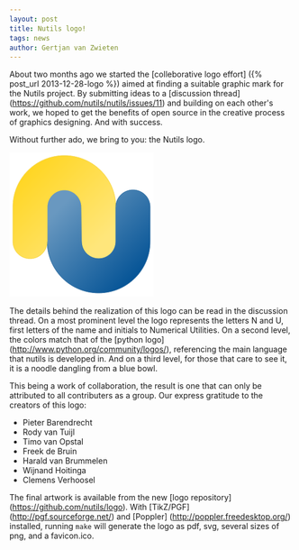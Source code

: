 ```yaml
---
layout: post
title: Nutils logo!
tags: news
author: Gertjan van Zwieten
---
```


About two months ago we started the [colleborative logo effort]
({% post_url 2013-12-28-logo %}) aimed at finding a suitable graphic
mark for the Nutils project. By submitting ideas to a [discussion
thread] (https://github.com/nutils/nutils/issues/11) and building on
each other's work, we hoped to get the benefits of open source in the
creative process of graphics designing. And with success.

Without further ado, we bring to you: the Nutils logo.

<div class="centered">
  <img src="/images/nutilslogo_large.png" alt="nutils logo">
</div>

The details behind the realization of this logo can be read in the
discussion thread. On a most prominent level the logo represents the
letters N and U, first letters of the name and initials to Numerical
Utilities. On a second level, the colors match that of the [python logo]
(http://www.python.org/community/logos/), referencing the main language
that nutils is developed in. And on a third level, for those that care
to see it, it is a noodle dangling from a blue bowl.

This being a work of collaboration, the result is one that can only be
attributed to all contributers as a group. Our express gratitude to the
creators of this logo:

  * Pieter Barendrecht
  * Rody van Tuijl
  * Timo van Opstal
  * Freek de Bruin
  * Harald van Brummelen
  * Wijnand Hoitinga
  * Clemens Verhoosel

The final artwork is available from the new [logo repository]
(https://github.com/nutils/logo). With [TikZ/PGF]
(http://pgf.sourceforge.net/) and [Poppler]
(http://poppler.freedesktop.org/) installed, running `make` will
generate the logo as pdf, svg, several sizes of png, and a favicon.ico.
